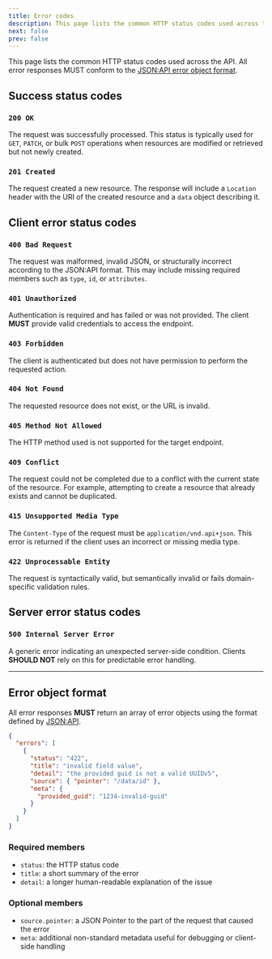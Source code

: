 ```yaml
---
title: Error codes
description: This page lists the common HTTP status codes used across the API.
next: false
prev: false
---
```


This page lists the common HTTP status codes used across the API.
All error responses MUST conform to the [JSON:API error object format](https://jsonapi.org/format/#errors).

## Success status codes

### `200 OK`

The request was successfully processed.
This status is typically used for `GET`, `PATCH`, or bulk `POST` operations when resources are modified or retrieved but not newly created.

### `201 Created`

The request created a new resource.
The response will include a `Location` header with the URI of the created resource and a `data` object describing it.

## Client error status codes

### `400 Bad Request`

The request was malformed, invalid JSON, or structurally incorrect according to the JSON:API format.
This may include missing required members such as `type`, `id`, or `attributes`.

### `401 Unauthorized`

Authentication is required and has failed or was not provided.
The client **MUST** provide valid credentials to access the endpoint.

### `403 Forbidden`

The client is authenticated but does not have permission to perform the requested action.

### `404 Not Found`

The requested resource does not exist, or the URL is invalid.

### `405 Method Not Allowed`

The HTTP method used is not supported for the target endpoint.

### `409 Conflict`

The request could not be completed due to a conflict with the current state of the resource.
For example, attempting to create a resource that already exists and cannot be duplicated.

### `415 Unsupported Media Type`

The `Content-Type` of the request must be `application/vnd.api+json`.
This error is returned if the client uses an incorrect or missing media type.

### `422 Unprocessable Entity`

The request is syntactically valid, but semantically invalid or fails domain-specific validation rules.

## Server error status codes

### `500 Internal Server Error`

A generic error indicating an unexpected server-side condition.
Clients **SHOULD NOT** rely on this for predictable error handling.

---

## Error object format

All error responses **MUST** return an array of error objects using the format defined by [JSON:API](https://jsonapi.org/format/#errors).

```json
{
  "errors": [
    {
      "status": "422",
      "title": "invalid field value",
      "detail": "the provided guid is not a valid UUIDv5",
      "source": { "pointer": "/data/id" },
      "meta": {
        "provided_guid": "1234-invalid-guid"
      }
    }
  ]
}
```

### Required members

- `status`: the HTTP status code
- `title`: a short summary of the error
- `detail`: a longer human-readable explanation of the issue

### Optional members

- `source.pointer`: a JSON Pointer to the part of the request that caused the error
- `meta`: additional non-standard metadata useful for debugging or client-side handling
